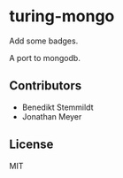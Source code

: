 # turing-mongo

Add some badges.

A port to mongodb.

## Contributors

- Benedikt Stemmildt
- Jonathan Meyer

## License

MIT
